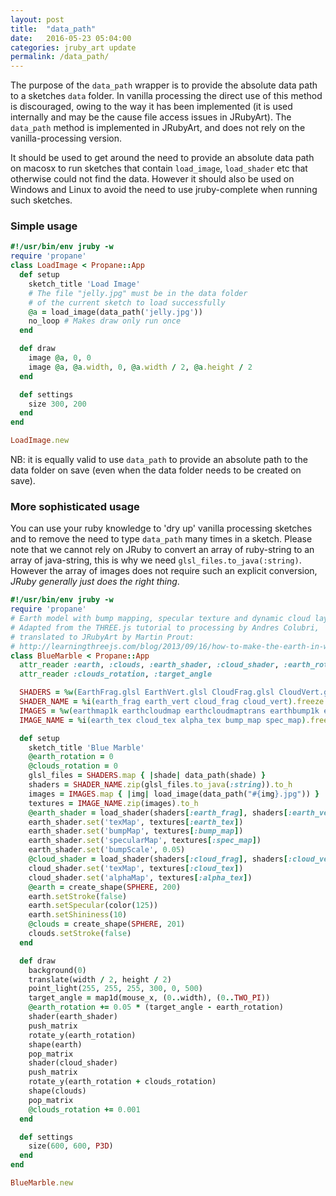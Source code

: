 ```yaml
---
layout: post
title:  "data_path"
date:   2016-05-23 05:04:00
categories: jruby_art update
permalink: /data_path/
---
```

The purpose of the `data_path` wrapper is to provide the absolute data path to a sketches `data` folder. In vanilla processing the direct use of this method is discouraged, owing to the way it has been implemented (it is used internally and may be the cause file access issues in JRubyArt). The `data_path` method is implemented in JRubyArt, and does not rely on the vanilla-processing version.

It should be used to get around the need to provide an absolute data path on macosx to run sketches that contain `load_image`, `load_shader` etc that otherwise could not find the data. However it should also be used on Windows and Linux to avoid the need to use jruby-complete when running such sketches.

### Simple usage ###

```ruby
#!/usr/bin/env jruby -w
require 'propane'
class LoadImage < Propane::App
  def setup
    sketch_title 'Load Image'
    # The file "jelly.jpg" must be in the data folder
    # of the current sketch to load successfully
    @a = load_image(data_path('jelly.jpg'))
    no_loop # Makes draw only run once
  end

  def draw
    image @a, 0, 0
    image @a, @a.width, 0, @a.width / 2, @a.height / 2
  end

  def settings
    size 300, 200
  end
end

LoadImage.new
```

NB: it is equally valid to use `data_path` to provide an absolute path to the data folder on save (even when the data folder needs to be created on save).

### More sophisticated usage ###
You can use your ruby knowledge to 'dry up' vanilla processing sketches and to remove the need to type `data_path` many times in a sketch. Please note that we cannot rely on JRuby to convert an array of ruby-string to an array of java-string, this is why we need `glsl_files.to_java(:string)`. However the array of images does not require such an explicit conversion, _JRuby generally just does the right thing_.

```ruby
#!/usr/bin/env jruby -w
require 'propane'
# Earth model with bump mapping, specular texture and dynamic cloud layer.
# Adapted from the THREE.js tutorial to processing by Andres Colubri,
# translated to JRubyArt by Martin Prout:
# http://learningthreejs.com/blog/2013/09/16/how-to-make-the-earth-in-webgl/
class BlueMarble < Propane::App
  attr_reader :earth, :clouds, :earth_shader, :cloud_shader, :earth_rotation
  attr_reader :clouds_rotation, :target_angle

  SHADERS = %w(EarthFrag.glsl EarthVert.glsl CloudFrag.glsl CloudVert.glsl).freeze
  SHADER_NAME = %i(earth_frag earth_vert cloud_frag cloud_vert).freeze
  IMAGES = %w(earthmap1k earthcloudmap earthcloudmaptrans earthbump1k earthspec1k).freeze
  IMAGE_NAME = %i(earth_tex cloud_tex alpha_tex bump_map spec_map).freeze

  def setup
    sketch_title 'Blue Marble'
    @earth_rotation = 0
    @clouds_rotation = 0
    glsl_files = SHADERS.map { |shade| data_path(shade) }
    shaders = SHADER_NAME.zip(glsl_files.to_java(:string)).to_h
    images = IMAGES.map { |img| load_image(data_path("#{img}.jpg")) }
    textures = IMAGE_NAME.zip(images).to_h
    @earth_shader = load_shader(shaders[:earth_frag], shaders[:earth_vert])
    earth_shader.set('texMap', textures[:earth_tex])
    earth_shader.set('bumpMap', textures[:bump_map])
    earth_shader.set('specularMap', textures[:spec_map])
    earth_shader.set('bumpScale', 0.05)
    @cloud_shader = load_shader(shaders[:cloud_frag], shaders[:cloud_vert])
    cloud_shader.set('texMap', textures[:cloud_tex])
    cloud_shader.set('alphaMap', textures[:alpha_tex])
    @earth = create_shape(SPHERE, 200)
    earth.setStroke(false)
    earth.setSpecular(color(125))
    earth.setShininess(10)
    @clouds = create_shape(SPHERE, 201)
    clouds.setStroke(false)
  end

  def draw
    background(0)
    translate(width / 2, height / 2)
    point_light(255, 255, 255, 300, 0, 500)
    target_angle = map1d(mouse_x, (0..width), (0..TWO_PI))
    @earth_rotation += 0.05 * (target_angle - earth_rotation)
    shader(earth_shader)
    push_matrix
    rotate_y(earth_rotation)
    shape(earth)
    pop_matrix
    shader(cloud_shader)
    push_matrix
    rotate_y(earth_rotation + clouds_rotation)
    shape(clouds)
    pop_matrix
    @clouds_rotation += 0.001
  end

  def settings
    size(600, 600, P3D)
  end
end

BlueMarble.new
```

